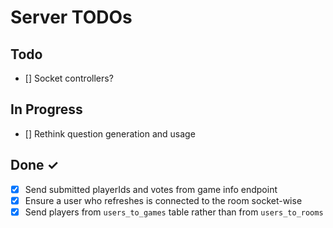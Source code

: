 # Server TODOs

## Todo

- [] Socket controllers?

## In Progress

- [] Rethink question generation and usage

## Done ✓

- [x] Send submitted playerIds and votes from game info endpoint
- [x] Ensure a user who refreshes is connected to the room socket-wise
- [x] Send players from `users_to_games` table rather than from `users_to_rooms`
